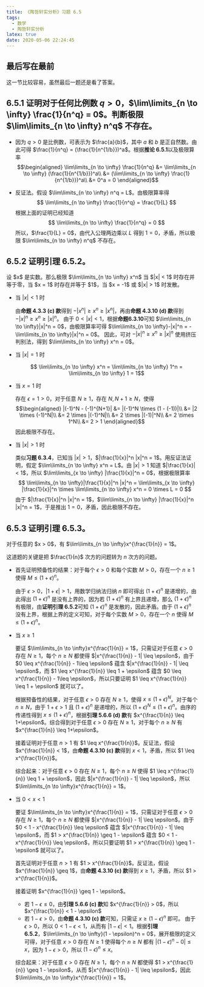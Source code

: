 ```yaml
---
title: 《陶哲轩实分析》习题 6.5
tags:
  - 数学
  - 陶哲轩实分析
latex: true
date: 2020-05-06 22:24:45
---
```


## 最后写在最前
这一节比较容易，虽然最后一题还是看了答案。

## <span class="indianred">6.5.1</span> 证明对于任何比例数 $q > 0$，$\lim\limits_{n \to \infty} \frac{1}{n^q} = 0$。判断极限 $\lim\limits_{n \to \infty} n^q$ 不存在。

* 因为 $q > 0$ 是比例数，可表示为 $\frac{a}{b}$，其中 $a$ 和 $b$ 是正自然数。由此可得 $\frac{1}{n^q} = (\frac{1}{n^{1/b}})^a$。根据**推论 6.5.1**以及极限算率
$$\begin{aligned}
  \lim\limits_{n \to \infty} \frac{1}{n^q}
  &= \lim\limits_{n \to \infty} (\frac{1}{n^{1/b}})^a\\
  &= (\lim\limits_{n \to \infty} \frac{1}{n^{1/b}})^a\\
  &= 0^a = 0
\end{aligned}$$

* 反证法。假设 $\lim\limits_{n \to \infty} n^q = L$。由极限算率得
$$ \lim\limits_{n \to \infty} \frac{1}{n^q} = \frac{1}{L} $$
根据上面的证明已经知道
$$ \lim\limits_{n \to \infty} \frac{1}{n^q} = 0 $$
所以，$\frac{1}{L} = 0$，由代入公理两边乘以 $L$ 得到 $1 = 0$，矛盾，所以极限 $\lim\limits_{n \to \infty} n^q$ 不存在。

## <span class="indianred">6.5.2</span> 证明引理 6.5.2。

<div class="green bold">设 $x$ 是实数。那么极限 $\lim\limits_{n \to \infty} x^n$ 当 $|x| < 1$ 时存在并等于零，当 $x = 1$ 时存在并等于 $1$，当 $x = -1$ 或 $|x| > 1$ 时发散。</div>

<div class="list-underline"></div>

* 当 $|x| < 1$ 时

  由**命题 4.3.3 (c) 款**得到 $-|x^n| \geq x^n \geq |x^n|$，再由**命题 4.3.10 (d) 款**得到 $-|x|^n \geq x^n \geq |x|^n$。
  由于 $0 < |x| < 1$，根据**命题6.3.10**可知 $\lim\limits_{n \to \infty}|x|^n = 0$，由极限算率可得 $\lim\limits_{n \to \infty}-|x|^n = -\lim\limits_{n \to \infty}|x|^n = 0$。
  因此，可对 $-|x|^n \geq x^n \geq |x|^n$ 使用挤压判别法，得到 $\lim\limits_{n \to \infty} x^n = 0$。

* 当 $|x| = 1$ 时

  $$ \lim\limits_{n \to \infty} x^n = \lim\limits_{n \to \infty} 1^n = \lim\limits_{n \to \infty} 1 = 1$$

* 当 $x = 1$ 时

  存在 $\epsilon = 1 > 0$，对于任意 $N \geq 1$，存在 $N, N+1 \geq N$，使得
  $$\begin{aligned}
    |(-1)^N - (-1)^{N+1}| &= |(-1)^N \times (1 - (-1))|\\
      &= |2 \times (-1)^N|\\
      &= 2 \times |(-1)^N|\\
      &= 2 \times |(-1)|^N\\
      &= 2 \times 1^N\\
      &= 2 > 1
  \end{aligned}$$
  因此极限不存在。

* 当 $|x| > 1$ 时

  类似**习题 6.3.4**，已知当 $|x| > 1$，$|\frac{1}{x}|^n |x|^n = 1$。用反证法证明，假定 $\lim\limits_{n \to \infty} x^n = L$。由 $|x| > 1$ 知道 $|\frac{1}{x}| < 1$，所以 $\lim\limits_{x \to \infty} |\frac{1}{x}|^n = 0$，根据极限算率
  $$
    \lim\limits_{n \to \infty}|\frac{1}{x}|^n |x|^n
      = \lim\limits_{x \to \infty} |\frac{1}{x}|^n \times \lim\limits_{n \to \infty} x^n
      = 0 \times L = 0
  $$
  由于 $|\frac{1}{x}|^n |x|^n = 1$，$\lim\limits_{n \to \infty} |\frac{1}{x}|^n |x|^n = 1$，于是推出 $1 = 0$，矛盾，因此极限不存在。

## <span class="indianred">6.5.3</span> 证明引理 6.5.3。

<div class="green bold">对于任意的 $x > 0$，有 $\lim\limits_{n \to \infty}x^{\frac{1}{n}} = 1$。</div>

这道题的关键是把 $\frac{1}{n}$ 次方的问题转为 $n$ 次方的问题。

<div class="list-underline"></div>

* 首先证明预备性的结果：对于每个 $\epsilon > 0$ 和每个实数 $M > 0$，存在一个 $n \geq 1$ 使得 $M \leq (1 + \epsilon)^n$。

  由于 $\epsilon > 0$，$|1 + \epsilon| > 1$，用数学归纳法归纳 $n$ 即可得出 $(1 + \epsilon)^n$ 是递增的，由此得出 $(1 + \epsilon)^n$ 是没有上界的，因为若 $(1 + \epsilon)^n$ 有上界且递增，那么 $(1 + \epsilon)^n$ 有极限，由**证明引理 6.5.2**可知 $(1 + \epsilon)^n$ 是发散的，因此矛盾。由于 $(1 + \epsilon)^n$ 没有上界，根据上界的定义可知，对于每个实数 $M > 0$，存在一个 $n$ 使得 $M \leq (1 + \epsilon)^n$。

* 当 $x \geq 1$

  要证 $\lim\limits_{n \to \infty}x^{\frac{1}{n}} = 1$，只需证对于任意 $\epsilon > 0$ 存在 $N \geq 1$，每个 $n \geq N$ 都使得 $|x^{\frac{1}{n}} - 1| \leq \epsilon$，由于 $0 \leq x^{\frac{1}{n}} - 1\leq \epsilon$ 蕴含 $|x^{\frac{1}{n}} - 1| \leq \epsilon$，而 $1 \leq x^{\frac{1}{n}} \leq 1 + \epsilon$ 蕴含 $0 \leq x^{\frac{1}{n}} - 1\leq \epsilon$，所以只要证明 $1 \leq x^{\frac{1}{n}} \leq 1 + \epsilon$ 就可以了。

  根据预备性的结果，对于任意 $\epsilon > 0$ 存在 $N \geq 1$，使得 $x \leq (1 + \epsilon)^N$。对于每个 $n \geq N$，由于 $1 + \epsilon > 1$ 且  $(1 + \epsilon)^n$ 是递增的，所以 $(1+ \epsilon)^N \leq (1+\epsilon)^n$。由序的传递性得到 $x \leq (1+\epsilon)^n$，根据**引理 5.6.6 (d) 款**有 $x^{\frac{1}{n}} \leq 1+\epsilon$。综合得到对于任意 $\epsilon > 0$ 存在 $N \geq 1$，对于每个 $n \geq N$ 有 $x^{\frac{1}{n}} \leq 1+\epsilon$。

  接着证明对于任意 $n > 1$ 有 $1 \leq x^{\frac{1}{n}}$。反证法，假设 $x^{\frac{1}{n}} < 1$，由**命题 4.3.10 (c) 款**得到 $x < 1$，矛盾，所以 $1 \leq x^{\frac{1}{n}}$。

  综合起来：对于任意 $\epsilon > 0$ 存在 $N \geq 1$，每个 $n \geq N$ 使得 $1 \leq x^{\frac{1}{n}} \leq 1 + \epsilon$，因此 $|x^{\frac{1}{n}} - 1| \leq \epsilon$，所以 $\lim\limits_{n \to \infty}x^{\frac{1}{n}} = 1$。

* 当 $0 < x < 1$

  要证 $\lim\limits_{n \to \infty}x^{\frac{1}{n}} = 1$，只需证对于任意 $\epsilon > 0$ 存在 $N \geq 1$，每个 $n \geq N$ 都使得 $|x^{\frac{1}{n}} - 1| \leq \epsilon$。由于 $0 < 1 - x^{\frac{1}{n}} \leq \epsilon$ 蕴含 $|x^{\frac{1}{n}} - 1| \leq \epsilon$，而 $1 > x^{\frac{1}{n}} \geq 1 - \epsilon$ 蕴含 $0 < 1 - x^{\frac{1}{n}} \leq \epsilon$，所以只要证明 $1 > x^{\frac{1}{n}} \geq 1 - \epsilon$ 就可以了。

  首先证明对于任意 $n > 1$ 有 $1 > x^{\frac{1}{n}}$。反证法，假设 $x^{\frac{1}{n}} \geq 1$，由**命题 4.3.10 (c) 款**得到 $x \geq 1$，矛盾，所以 $1 > x^{\frac{1}{n}}$。

  接着证明 $x^{\frac{1}{n}} \geq 1 - \epsilon$。

  * 若 $1 - \epsilon \leq 0$，由**引理 5.6.6 (c) 款**知 $x^{\frac{1}{n}} > 0$，所以 $x^{\frac{1}{n}} < 1 - \epsilon$
  * 若 $1 - \epsilon > 0$，由**命题 4.3.10 (c) 款**可知，只需证 $x \geq (1 - \epsilon)^n$ 即可。
    由于 $\epsilon > 0$，所以 $0 < 1 - \epsilon < 1$，从而有 $|1 - \epsilon| < 1$。根据**引理 6.5.2**，$\lim\limits_{n \to \infty}(1 - \epsilon)^n = 0$，展开极限的定义可得，对于任意 $x > 0$ 存在 $N \geq 1$ 使得每个 $n \geq N$ 都有 $|(1 - \epsilon)^n - 0| \leq x$，因为 $1 - \epsilon > 0$，所以 $(1 - \epsilon)^n \leq x$。

  综合起来：对于任意 $\epsilon > 0$ 存在 $N \geq 1$，每个 $n \geq N$ 都使得 $1 > x^{\frac{1}{n}} \geq 1 - \epsilon$，从而 $|x^{\frac{1}{n}} - 1| \leq \epsilon$，因此 $\lim\limits_{n \to \infty}x^{\frac{1}{n}} = 1$。